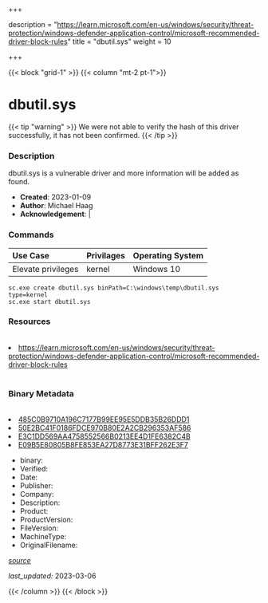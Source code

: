 +++

description = "https://learn.microsoft.com/en-us/windows/security/threat-protection/windows-defender-application-control/microsoft-recommended-driver-block-rules"
title = "dbutil.sys"
weight = 10

+++


{{< block "grid-1" >}}
{{< column "mt-2 pt-1">}}




# dbutil.sys 


{{< tip "warning" >}}
We were not able to verify the hash of this driver successfully, it has not been confirmed.
{{< /tip >}}




### Description


dbutil.sys is a vulnerable driver and more information will be added as found.


- **Created**: 2023-01-09
- **Author**: Michael Haag
- **Acknowledgement**:  | [](https://twitter.com/)

### Commands

| Use Case | Privilages | Operating System | 
|:---- | ---- | ---- |
| Elevate privileges | kernel | Windows 10 |

```
sc.exe create dbutil.sys binPath=C:\windows\temp\dbutil.sys type=kernel
sc.exe start dbutil.sys
```

### Resources
<br>


<li><a href=" https://learn.microsoft.com/en-us/windows/security/threat-protection/windows-defender-application-control/microsoft-recommended-driver-block-rules"> https://learn.microsoft.com/en-us/windows/security/threat-protection/windows-defender-application-control/microsoft-recommended-driver-block-rules</a></li>


<br>


### Binary Metadata
<br>



<li><a href="https://www.virustotal.com/gui/file/485C0B9710A196C7177B99EE95E5DDB35B26DDD1">485C0B9710A196C7177B99EE95E5DDB35B26DDD1</a></li>

<li><a href="https://www.virustotal.com/gui/file/ 50E2BC41F0186FDCE970B80E2A2CB296353AF586"> 50E2BC41F0186FDCE970B80E2A2CB296353AF586</a></li>

<li><a href="https://www.virustotal.com/gui/file/ E3C1DD569AA4758552566B0213EE4D1FE6382C4B"> E3C1DD569AA4758552566B0213EE4D1FE6382C4B</a></li>

<li><a href="https://www.virustotal.com/gui/file/ E09B5E80805B8FE853EA27D8773E31BFF262E3F7"> E09B5E80805B8FE853EA27D8773E31BFF262E3F7</a></li>



- binary: 
- Verified: 
- Date: 
- Publisher: 
- Company: 
- Description: 
- Product: 
- ProductVersion: 
- FileVersion: 
- MachineType: 
- OriginalFilename: 

[*source*](https://github.com/magicsword-io/LOLDrivers/tree/main/yaml/dbutil.sys.yml)

*last_updated:* 2023-03-06


{{< /column >}}
{{< /block >}}

